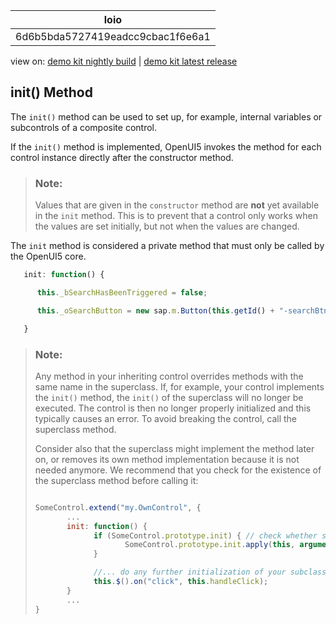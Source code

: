 <!-- loio6d6b5bda5727419eadcc9cbac1f6e6a1 -->

| loio |
| -----|
| 6d6b5bda5727419eadcc9cbac1f6e6a1 |

<div id="loio">

view on: [demo kit nightly build](https://openui5nightly.hana.ondemand.com/#/topic/6d6b5bda5727419eadcc9cbac1f6e6a1) | [demo kit latest release](https://openui5.hana.ondemand.com/#/topic/6d6b5bda5727419eadcc9cbac1f6e6a1)</div>

## init\(\) Method

The `init()` method can be used to set up, for example, internal variables or subcontrols of a composite control.

If the `init()` method is implemented, OpenUI5 invokes the method for each control instance directly after the constructor method.

> ### Note:  
> Values that are given in the `constructor` method are **not** yet available in the `init` method. This is to prevent that a control only works when the values are set initially, but not when the values are changed.

The `init` method is considered a private method that must only be called by the OpenUI5 core.

```js
   init: function() {

      this._bSearchHasBeenTriggered = false;

      this._oSearchButton = new sap.m.Button(this.getId() + "-searchBtn", {text: "Search"});

   }
```

> ### Note:  
> Any method in your inheriting control overrides methods with the same name in the superclass. If, for example, your control implements the `init()` method, the `init()` of the superclass will no longer be executed. The control is then no longer properly initialized and this typically causes an error. To avoid breaking the control, call the superclass method.
> 
> Consider also that the superclass might implement the method later on, or removes its own method implementation because it is not needed anymore. We recommend that you check for the existence of the superclass method before calling it:
> 
> ```js
> 
> SomeControl.extend("my.OwnControl", {
>        ...
>        init: function() {
>              if (SomeControl.prototype.init) { // check whether superclass implements the method
>                     SomeControl.prototype.init.apply(this, arguments); // call the method with the original arguments
>              }
> 
>              //... do any further initialization of your subclass, e.g. 
>              this.$().on("click", this.handleClick);
>        } 
>        ...
> }
> ```

